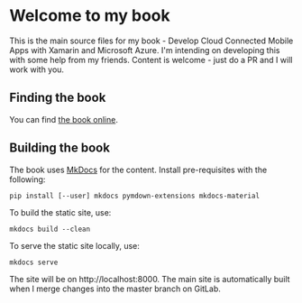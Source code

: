 # Welcome to my book

This is the main source files for my book - Develop Cloud Connected Mobile Apps with Xamarin and Microsoft Azure.  I'm intending on developing this with some help from my friends.  Content is welcome - just do a PR and I will work with you.

## Finding the book

You can find [the book online](https://adrianhall.github.io/develop-mobile-apps-with-csharp-and-azure/).

## Building the book

The book uses [MkDocs](http://www.mkdocs.org) for the content.  Install pre-requisites with the following:

```
pip install [--user] mkdocs pymdown-extensions mkdocs-material
```

To build the static site, use:

```
mkdocs build --clean
```

To serve the static site locally, use:

```
mkdocs serve
```

The site will be on http://localhost:8000.  The main site is automatically built when I merge changes into the master branch on GitLab.
